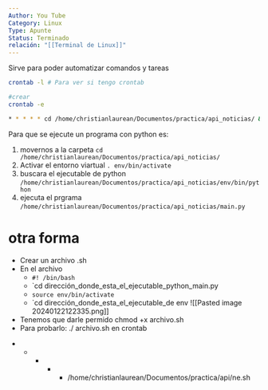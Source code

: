 ```yaml
---
Author: You Tube
Category: Linux
Type: Apunte
Status: Terminado
relación: "[[Terminal de Linux]]"
---
```

Sirve para poder automatizar comandos y tareas

```bash
crontab -l # Para ver si tengo crontab

#crear
crontab -e

```

```bash
* * * * * cd /home/christianlaurean/Documentos/practica/api_noticias/ && . env/bin/activate && /home/christianlaurean/Documentos/practica/api_noticias/env/bin/python /home/christianlaurean/Documentos/practica/api_noticias/main.py
```

Para que se ejecute un programa con python es:

1. movernos a la carpeta
	`cd /home/christianlaurean/Documentos/practica/api_noticias/`
2. Activar el entorno viartual
	`. env/bin/activate`
3. buscara el ejecutable de python
	`/home/christianlaurean/Documentos/practica/api_noticias/env/bin/python`
4. ejecuta el prgrama
	`/home/christianlaurean/Documentos/practica/api_noticias/main.py `
	


# otra forma

- Crear un archivo .sh
- En el archivo
	- `#! /bin/bash`
	- `cd dirección_donde_esta_el_ejecutable_python_main.py
	- `source env/bin/activate`
	- `cd dirección_donde_esta_el_ejecutable_de env
![[Pasted image 20240122122335.png]]
- Tenemos que darle permido chmod +x archivo.sh
- Para probarlo: ./ archivo.sh
en crontab
* * * * * /home/christianlaurean/Documentos/practica/api/ne.sh

